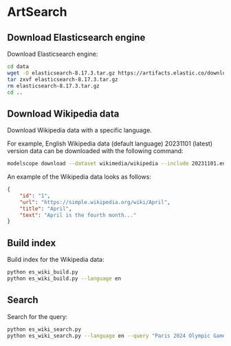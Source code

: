 # ArtSearch

## Download Elasticsearch engine

Download Elasticsearch engine:

```bash
cd data
wget -O elasticsearch-8.17.3.tar.gz https://artifacts.elastic.co/downloads/elasticsearch/elasticsearch-8.17.3-linux-x86_64.tar.gz  # download Elasticsearch
tar zxvf elasticsearch-8.17.3.tar.gz
rm elasticsearch-8.17.3.tar.gz 
cd ..
```

## Download Wikipedia data

Download Wikipedia data with a specific language.

For example, English Wikipedia data (default language) 20231101 (latest) version data can be downloaded with the following command:

```bash
modelscope download --dataset wikimedia/wikipedia --include 20231101.en/* --local_dir ./data/wikipedia
```

An example of the Wikipedia data looks as follows:

```json
{
    "id": "1",
    "url": "https://simple.wikipedia.org/wiki/April",
    "title": "April",
    "text": "April is the fourth month..."
}
```

## Build index

Build index for the Wikipedia data:

```bash
python es_wiki_build.py
python es_wiki_build.py --language en
```

## Search

Search for the query:

```bash
python es_wiki_search.py
python es_wiki_search.py --language en --query "Paris 2024 Olympic Games"
```
